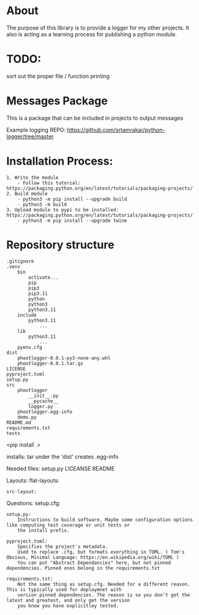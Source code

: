 # About
The purpose of this library is to provide a logger for my other projects. It also
is acting as a learning process for publishing a python module.

# TODO:
sort out the proper file / function printing

# Messages Package
This is a package that can be included in projects to output messages

Example logging REPO: https://github.com/srtamrakar/python-logger/tree/master


# Installation Process:
    1. Write the module
        - Follow this tutorial: https://packaging.python.org/en/latest/tutorials/packaging-projects/
    2. Build module
        - python3 -m pip install --upgrade build
        - python3 -m build
    3. Upload module to pypi to be installed: https://packaging.python.org/en/latest/tutorials/packaging-projects/
        - python3 -m pip install --upgrade twine


# Repository structure
    .gitignore
    .venv
        bin
            activate...
            pip
            pip3
            pip3.11
            python
            python3
            python3.11
        include
            python3.11
                ...
        lib
            python3.11
                ...
        pyenv.cfg
    dist
        phootlogger-0.0.1-py3-none-any.whl
        phootlogger-0.0.1.tar.gz
    LICENSE
    pyproject.toml
    setup.py
    src
        phootlogger
            __init__.py
            __pycache__
            logger.py
        phootlogger.egg-info
        demo.py
    README.md
    requirements.txt
    tests



<pip install .>

installs:
    tar under the 'dist'
    creates .egg-info

Needed files:
    setup.py
    LICEANSE
    README


Layouts:
    flat-layouts:

    src-layout:



Questions:
    setup.cfg:
        

    setup.py:
        Instructions to build software. Maybe some configuration options like computing test coverage or unit tests or
        the install prefix.

    pyproject.toml:
        Specifies the project's metadata.
        Used to replace .cfg, but formats everything in TOML. ( Tom's Obvious, Minimal Language: https://en.wikipedia.org/wiki/TOML )
        You can put "Abstract Dependancies" here, but not pinned dependencies. Pinned ones belong in the requirements.txt

    requirements.txt:
        Not the same thing as setup.cfg. Needed for a different reason. This is typically used for deploymnet with
        version pinned dependencies. The reason is so you don't get the latest and greatest, and only get the version
        you know you have explicitley tested.
